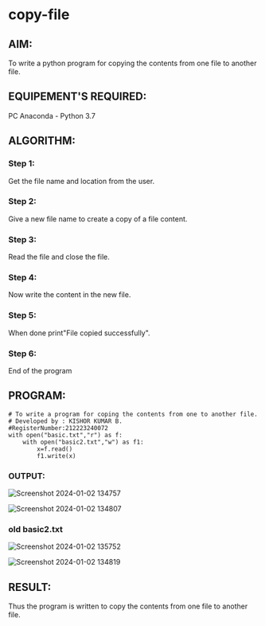 # copy-file
## AIM:
To write a python program for copying the contents from one file to another file.
## EQUIPEMENT'S REQUIRED: 
PC
Anaconda - Python 3.7
## ALGORITHM: 
### Step 1:
Get the file name and location from the user.

### Step 2:
Give a new file name to create a copy of a file content.

### Step 3:
Read the file and close the file.

### Step 4:
Now write the content in the new file.

### Step 5:
When done print"File copied successfully".

### Step 6:
End of the program 

## PROGRAM:
```
# To write a program for coping the contents from one to another file.
# Developed by : KISHOR KUMAR B.
#RegisterNumber:212223240072
with open("basic.txt","r") as f:
    with open("basic2.txt","w") as f1:
        x=f.read()
        f1.write(x)

```

### OUTPUT:
![Screenshot 2024-01-02 134757](https://github.com/Kishorerz/copy-file/assets/144451216/947196d9-6284-4eba-9bbb-3535029c8378)

![Screenshot 2024-01-02 134807](https://github.com/Kishorerz/copy-file/assets/144451216/38b10f04-4ae7-45e8-8309-edadc30e620c)
### old basic2.txt
![Screenshot 2024-01-02 135752](https://github.com/Kishorerz/copy-file/assets/144451216/1f576d2e-3f17-4be1-8bcd-bdd774eb2bc5)


![Screenshot 2024-01-02 134819](https://github.com/Kishorerz/copy-file/assets/144451216/fefab326-24bc-4fb8-8d54-276ba24e0805)





## RESULT:
Thus the program is written to copy the contents from one file to another file.
